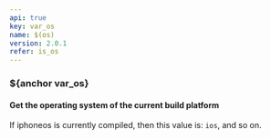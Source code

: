 ```yaml
---
api: true
key: var_os
name: $(os)
version: 2.0.1
refer: is_os
---
```


### ${anchor var_os}

#### Get the operating system of the current build platform

If iphoneos is currently compiled, then this value is: `ios`, and so on.

